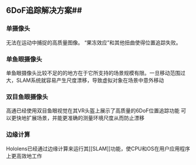 ## 6DoF追踪解决方案##

### 单摄像头
无法在运动中捕捉的高质量图像。 “果冻效应”和其他扭曲使得位置追踪失败。

### 单鱼眼摄像头
单鱼眼摄像头比较不足的的地方在于它所支持的场景规模有限。一旦移动范围过大，SLAM系统就容易产生尺度漂移，导致虚拟对象在场景中意外移动

### 双目鱼眼摄像头　
高通已经使用双目鱼眼视觉在其VR头盔上展示了高质量的6DoF位置追踪功能
可以更快地扩展场景，并能更准确的测量环境尺度从而防止漂移

### 边缘计算
Hololens已经通过边缘计算来运行其[[SLAM]]功能，使CPU和OS在用户应用程序上更高效地工作
